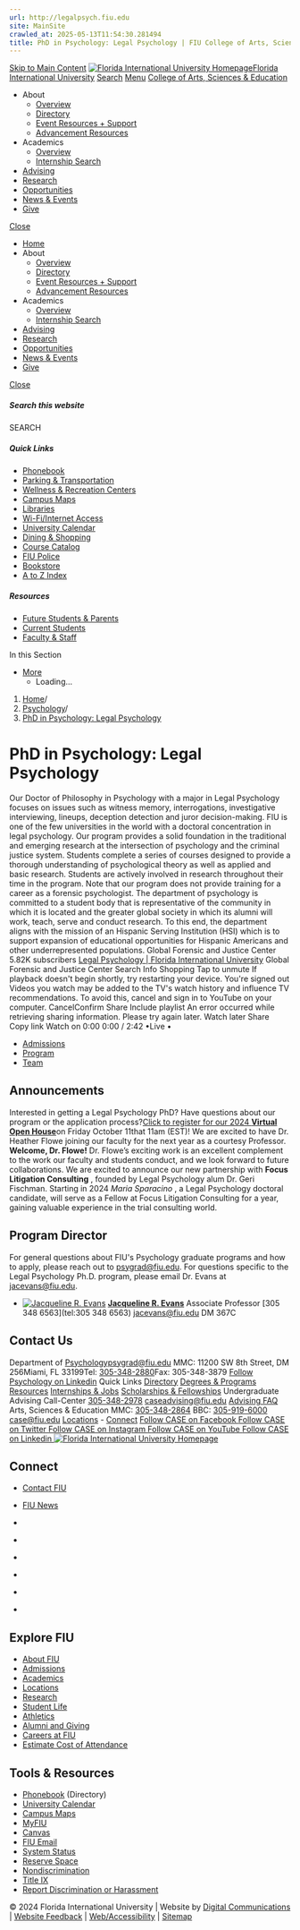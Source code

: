 ```yaml
---
url: http://legalpsych.fiu.edu
site: MainSite
crawled_at: 2025-05-13T11:54:30.281494
title: PhD in Psychology: Legal Psychology | FIU College of Arts, Sciences & Education
---
```


[Skip to Main Content](https://case.fiu.edu/psychology/phd-in-legal-psychology/#main-content)
[![Florida International University Homepage](https://digicdn.fiu.edu/core/_assets/images/logo-top.svg)Florida International University](https://www.fiu.edu/)
[Search](https://case.fiu.edu/psychology/phd-in-legal-psychology/)
[Menu](https://case.fiu.edu/psychology/phd-in-legal-psychology/)
[College of Arts, Sciences & Education](https://case.fiu.edu/index.html)
  * About
    * [Overview](https://case.fiu.edu/about/index.html)
    * [Directory](https://case.fiu.edu/about/directory/index.html)
    * [Event Resources + Support](https://case.fiu.edu/about/event-resources-support/index.html)
    * [Advancement Resources](https://case.fiu.edu/about/advancement-resources/index.html)
  * Academics
    * [Overview](https://case.fiu.edu/academics/index.html)
    * [Internship Search](https://case.fiu.edu/academics/internship-search/index.html)
  * [Advising](https://case.fiu.edu/advising/index.html)
  * [Research](https://case.fiu.edu/research/index.html)
  * [Opportunities](https://case.fiu.edu/opportunities/index.html)
  * [News & Events](https://case.fiu.edu/news-events/index.html)
  * [Give](https://case.fiu.edu/give/index.html)


[Close](https://case.fiu.edu/psychology/phd-in-legal-psychology/)
  * [Home](https://case.fiu.edu/index.html)
  * About
    * [Overview](https://case.fiu.edu/about/index.html)
    * [Directory](https://case.fiu.edu/about/directory/index.html)
    * [Event Resources + Support](https://case.fiu.edu/about/event-resources-support/index.html)
    * [Advancement Resources](https://case.fiu.edu/about/advancement-resources/index.html)
  * Academics
    * [Overview](https://case.fiu.edu/academics/index.html)
    * [Internship Search](https://case.fiu.edu/academics/internship-search/index.html)
  * [Advising](https://case.fiu.edu/advising/index.html)
  * [Research](https://case.fiu.edu/research/index.html)
  * [Opportunities](https://case.fiu.edu/opportunities/index.html)
  * [News & Events](https://case.fiu.edu/news-events/index.html)
  * [Give](https://case.fiu.edu/give/index.html)


[ Close ](https://case.fiu.edu/psychology/phd-in-legal-psychology/)
##### Search this website
SEARCH
##### Quick Links
  * [ Phonebook](https://phonebook.fiu.edu)
  * [ Parking & Transportation](https://parking.fiu.edu/)
  * [ Wellness & Recreation Centers](https://dasa.fiu.edu/all-departments/wellness-recreation-centers/)
  * [ Campus Maps](http://campusmaps.fiu.edu/)
  * [ Libraries](https://library.fiu.edu/)
  * [ Wi-Fi/Internet Access](https://network.fiu.edu/)
  * [ University Calendar](https://calendar.fiu.edu/)
  * [ Dining & Shopping](https://shop.fiu.edu/)
  * [ Course Catalog](https://catalog.fiu.edu/)
  * [ FIU Police](https://police.fiu.edu/)
  * [ Bookstore](https://shop.fiu.edu/retail/barnes-noble/course-materials/)
  * [ A to Z Index](https://www.fiu.edu/atoz/index.html)


##### Resources
  * [ Future Students & Parents](https://www.fiu.edu/information-for/future-students-parents.html)
  * [ Current Students](https://www.fiu.edu/information-for/current-students.html)
  * [ Faculty & Staff](https://www.fiu.edu/information-for/faculty-staff.html)


In this Section
  * [More](https://case.fiu.edu/psychology/phd-in-legal-psychology/)
    * Loading...


  1. [Home](https://case.fiu.edu/index.html)/
  2. [Psychology](https://case.fiu.edu/psychology/index.html)/
  3. [PhD in Psychology: Legal Psychology](https://case.fiu.edu/psychology/phd-in-legal-psychology/index.html)


# PhD in Psychology: Legal Psychology
Our Doctor of Philosophy in Psychology with a major in Legal Psychology focuses on issues such as witness memory, interrogations, investigative interviewing, lineups, deception detection and juror decision-making. FIU is one of the few universities in the world with a doctoral concentration in legal psychology.
Our program provides a solid foundation in the traditional and emerging research at the intersection of psychology and the criminal justice system. Students complete a series of courses designed to provide a thorough understanding of psychological theory as well as applied and basic research. Students are actively involved in research throughout their time in the program. Note that our program does not provide training for a career as a forensic psychologist.
The department of psychology is committed to a student body that is representative of the community in which it is located and the greater global society in which its alumni will work, teach, serve and conduct research. To this end, the department aligns with the mission of an Hispanic Serving Institution (HSI) which is to support expansion of educational opportunities for Hispanic Americans and other underrepresented populations.
Global Forensic and Justice Center
5.82K subscribers
[Legal Psychology | Florida International University](https://www.youtube.com/watch?v=nlMr6wKxJIA)
Global Forensic and Justice Center
Search
Info
Shopping
Tap to unmute
If playback doesn't begin shortly, try restarting your device.
You're signed out
Videos you watch may be added to the TV's watch history and influence TV recommendations. To avoid this, cancel and sign in to YouTube on your computer.
CancelConfirm
Share
Include playlist
An error occurred while retrieving sharing information. Please try again later.
Watch later
Share
Copy link
Watch on
0:00
0:00 / 2:42
•Live
•
[](https://www.youtube.com/watch?v=nlMr6wKxJIA "Watch on YouTube")
  * [Admissions](https://case.fiu.edu/psychology/phd-in-legal-psychology/admissions/index.html)
  * [Program](https://case.fiu.edu/psychology/phd-in-legal-psychology/program/index.html)
  * [Team](https://case.fiu.edu/psychology/phd-in-legal-psychology/team/index.html)


## Announcements
Interested in getting a Legal Psychology PhD? Have questions about our program or the application process?[Click to register for our 2024 **Virtual Open House**](https://go.fiu.edu/legalpsychologyopenhouse)on Friday October 11that 11am (EST)! 
We are excited to have Dr. Heather Flowe joining our faculty for the next year as a courtesy Professor. **Welcome, Dr. Flowe!** Dr. Flowe’s exciting work is an excellent complement to the work our faculty and students conduct, and we look forward to future collaborations.
We are excited to announce our new partnership with **Focus Litigation Consulting** , founded by Legal Psychology alum Dr. Geri Fischman. Starting in 2024 _Maria Sparacino_ , a Legal Psychology doctoral candidate, will serve as a Fellow at Focus Litigation Consulting for a year, gaining valuable experience in the trial consulting world.
## Program Director
For general questions about FIU's Psychology graduate programs and how to apply, please reach out to psygrad@fiu.edu.
For questions specific to the Legal Psychology Ph.D. program, please email Dr. Evans at jacevans@fiu.edu.
  * [![Jacqueline R. Evans](https://case.fiu.edu/about/directory/people/_assets/profiles/jacqueline-evans1.jpg)](https://case.fiu.edu/about/directory/profiles/evans-jacqueline.html)
**[Jacqueline R. Evans](https://case.fiu.edu/about/directory/profiles/evans-jacqueline.html)** Associate Professor [305 348 6563](tel:305 348 6563) jacevans@fiu.edu DM 367C


## Contact Us
Department of Psychologypsygrad@fiu.edu
MMC: 11200 SW 8th Street, DM 256Miami, FL 33199Tel: [305-348-2880](tel:305-348-2880)Fax: 305-348-3879 
[ Follow Psychology on Linkedin](https://www.linkedin.com/groups/8545693/profile/ "Follow Psychology on Linkedin")
Quick Links
[Directory](https://case.fiu.edu/about/directory/index.html) [Degrees & Programs](https://case.fiu.edu/academics/degrees-programs/index.html) [Resources](https://case.fiu.edu/about/resources/index.html) [Internships & Jobs](https://case.fiu.edu/opportunities/internships-jobs/index.html) [Scholarships & Fellowships](https://case.fiu.edu/opportunities/scholarships-fellowships/index.html)
Undergraduate Advising
Call-Center [305-348-2978](tel:305-348-2978) caseadvising@fiu.edu [Advising FAQ](https://case.fiu.edu/advising/frequently-asked-questions/index.html)
Arts, Sciences & Education
MMC: [305-348-2864](tel:305-348-2864) BBC: [305-919-6000](tel:305-919-6000) case@fiu.edu [Locations](https://case.fiu.edu/about/locations/index.html "CASE Locations") - [Connect](https://case.fiu.edu/about/connect/index.html)
[ Follow CASE on Facebook ](https://www.facebook.com/FIUCASE "Follow CASE on Facebook") [ Follow CASE on Twitter ](https://twitter.com/FIUCASE "Follow CASE on Twitter") [ Follow CASE on Instagram ](https://www.instagram.com/fiucase/ "Follow CASE on Instagram") [ Follow CASE on YouTube ](https://www.youtube.com/channel/UCqVpjyjP6PQ7NmgF0imaotQ "Follow CASE on YouTube") [ Follow CASE on Linkedin ](https://www.linkedin.com/school/fiucase/ "Follow CASE on Linkedin")
[ ![Florida International University Homepage](https://digicdn.fiu.edu/core/_assets/images/footer-logo.svg) ](https://www.fiu.edu/)
## Connect
  * [Contact FIU](https://www.fiu.edu/about/contact-us/index.html)
  * [FIU News](https://news.fiu.edu/)


  * [](https://www.instagram.com/fiuinstagram/)
  * [](https://www.linkedin.com/school/florida-international-university/)
  * [](https://www.facebook.com/floridainternational)
  * [](https://twitter.com/fiu)
  * [](https://www.youtube.com/user/FloridaInternational)
  * [](https://flickr.com/photos/fiu)


## Explore FIU
  * [About FIU](https://www.fiu.edu/about/index.html)
  * [Admissions](https://www.fiu.edu/admissions/index.html)
  * [Academics](https://www.fiu.edu/academics/index.html)
  * [Locations](https://www.fiu.edu/locations/index.html)
  * [Research](https://www.fiu.edu/research/index.html)
  * [Student Life](https://www.fiu.edu/student-life/index.html)
  * [Athletics](https://www.fiu.edu/athletics/index.html)
  * [Alumni and Giving](https://www.fiu.edu/alumni-and-giving/index.html)
  * [Careers at FIU](https://hr.fiu.edu/careers/)
  * [Estimate Cost of Attendance](https://onestop.fiu.edu/finances/estimate-your-costs/)


## Tools & Resources
  * [Phonebook](https://phonebook.fiu.edu) (Directory)
  * [University Calendar](https://calendar.fiu.edu/)
  * [Campus Maps](https://campusmaps.fiu.edu/)
  * [MyFIU](https://my.fiu.edu/)
  * [Canvas](https://canvas.fiu.edu)
  * [FIU Email](http://mail.fiu.edu/)
  * [System Status](https://fiu.service-now.com/sp?id=services_status)
  * [Reserve Space](https://centralreservations.fiu.edu/)
  * [Nondiscrimination](https://ace.fiu.edu/civil-rights/harassment-and-discrimination/)
  * [Title IX](https://ace.fiu.edu/title-ix/)
  * [Report Discrimination or Harassment](https://report.fiu.edu/)


© 2024 Florida International University  | Website by [Digital Communications](https://stratcomm.fiu.edu/digital-print/websites/) | [Website Feedback](https://webforms.fiu.edu/view.php?id=370774&element_5=https://case.fiu.edu/psychology/phd-in-legal-psychology/) | [Web/Accessibility](https://accessibility.fiu.edu/) | [Sitemap](https://case.fiu.edu/sitemap.html)
